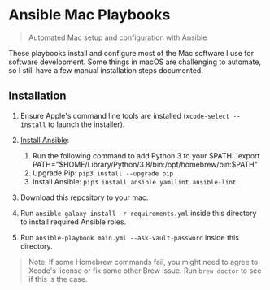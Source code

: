 # Ansible Mac Playbooks

> Automated Mac setup and configuration with Ansible

These playbooks install and configure most of the Mac software I use for software development. Some things in macOS are challenging to automate, so I still have a few manual installation steps documented.

## Installation

1. Ensure Apple's command line tools are installed (`xcode-select --install` to launch the installer).
2. [Install Ansible](https://docs.ansible.com/ansible/latest/installation_guide/index.html):

   1. Run the following command to add Python 3 to your $PATH: `export PATH="$HOME/Library/Python/3.8/bin:/opt/homebrew/bin:$PATH"`
   2. Upgrade Pip: `pip3 install --upgrade pip`
   3. Install Ansible: `pip3 install ansible yamllint ansible-lint`

3. Download this repository to your mac.
4. Run `ansible-galaxy install -r requirements.yml` inside this directory to install required Ansible roles.
5. Run `ansible-playbook main.yml --ask-vault-password` inside this directory.

> Note: If some Homebrew commands fail, you might need to agree to Xcode's license or fix some other Brew issue. Run `brew doctor` to see if this is the case.
